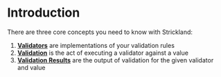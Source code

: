 # Introduction

There are three core concepts you need to know with Strickland:

1. [**Validators**](validators.md) are implementations of your validation rules
2. [**Validation**](validation.md) is the act of executing a validator against a value
3. [**Validation Results**](validation-results.md) are the output of validation for the given validator and value

